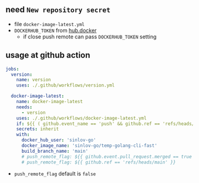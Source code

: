 ## need `New repository secret`

- file `docker-image-latest.yml`
- `DOCKERHUB_TOKEN` from [hub.docker](https://hub.docker.com/settings/security)
    - if close push remote can pass `DOCKERHUB_TOKEN` setting

## usage at github action

```yml
jobs:
  version:
    name: version
    uses: ./.github/workflows/version.yml

  docker-image-latest:
    name: docker-image-latest
    needs:
      - version
    uses: ./.github/workflows/docker-image-latest.yml
    if: ${{ ( github.event_name == 'push' && github.ref == 'refs/heads/main' ) || ( github.base_ref == 'main' && github.event.pull_request.merged == true ) }}
    secrets: inherit
    with:
      docker_hub_user: 'sinlov-go'
      docker_image_name: 'sinlov-go/temp-golang-cli-fast'
      build_branch_name: 'main'
      # push_remote_flag: ${{ github.event.pull_request.merged == true }}
      # push_remote_flag: ${{ github.ref == 'refs/heads/main' }}
```

- `push_remote_flag` default is `false`